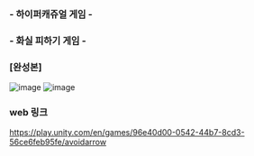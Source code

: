 ### - 하이퍼캐쥬얼 게임 -

### - 화실 피하기 게임 -

### [완성본]
![image](https://github.com/user-attachments/assets/4d68eae2-597d-4909-b4bc-26b63c042fc0)
![image](https://github.com/user-attachments/assets/284534ba-5ba9-44b9-a206-d1dea45bcadd)



### web 링크
https://play.unity.com/en/games/96e40d00-0542-44b7-8cd3-56ce6feb95fe/avoidarrow
